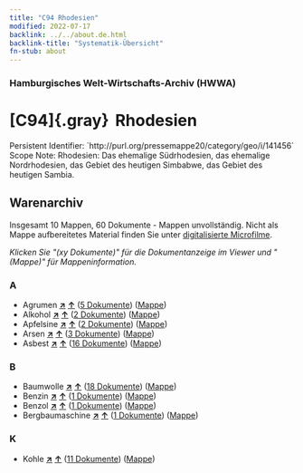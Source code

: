 ```yaml
---
title: "C94 Rhodesien"
modified: 2022-07-17
backlink: ../../about.de.html
backlink-title: "Systematik-Übersicht"
fn-stub: about
---
```


### Hamburgisches Welt-Wirtschafts-Archiv (HWWA)

# [C94]{.gray}&#8201; Rhodesien

<div class="hint">Persistent Identifier: `http://purl.org/pressemappe20/category/geo/i/141456`</div>

<div class="hint">
Scope Note: Rhodesien: Das ehemalige Südrhodesien, das ehemalige Nordrhodesien, das Gebiet des heutigen Simbabwe, das Gebiet des heutigen Sambia.
</div>





## Warenarchiv








Insgesamt 10 Mappen, 60 Dokumente - Mappen unvollständig.
Nicht als Mappe aufbereitetes Material finden Sie unter [digitalisierte Microfilme](/film/h1_wa.de.html).

_Klicken Sie "(xy Dokumente)" für die Dokumentanzeige im Viewer und "(Mappe)" für Mappeninformation._




### A

- Agrumen [**&nearr;**](../../../ware/i/141948/about.de.html "Agrumen (XXX in der ganzen Welt)") [**&uarr;**](../../../ware/about.de.html#PLW04-Zs "Warensystematik") (<a href="https://pm20.zbw.eu/iiifview/folder/wa/141948,141456" title="über: Agrumen : Rhodesien" target="_blank">5 Dokumente</a>) ([Mappe](../../../../folder/wa/1419xx/141948/1414xx/141456/about.de.html))
- Alkohol [**&nearr;**](../../../ware/i/141966/about.de.html "Alkohol (XXX in der ganzen Welt)") [**&uarr;**](../../../ware/about.de.html#PID20.02-Sp "Warensystematik") (<a href="https://pm20.zbw.eu/iiifview/folder/wa/141966,141456" title="über: Alkohol : Rhodesien" target="_blank">2 Dokumente</a>) ([Mappe](../../../../folder/wa/1419xx/141966/1414xx/141456/about.de.html))
- Apfelsine [**&nearr;**](../../../ware/i/141981/about.de.html "Apfelsine (XXX in der ganzen Welt)") [**&uarr;**](../../../ware/about.de.html#PLW04-Zs01 "Warensystematik") (<a href="https://pm20.zbw.eu/iiifview/folder/wa/141981,141456" title="über: Apfelsine : Rhodesien" target="_blank">2 Dokumente</a>) ([Mappe](../../../../folder/wa/1419xx/141981/1414xx/141456/about.de.html))
- Arsen [**&nearr;**](../../../ware/i/142006/about.de.html "Arsen (XXX in der ganzen Welt)") [**&uarr;**](../../../ware/about.de.html#PID07.01-Hm02 "Warensystematik") (<a href="https://pm20.zbw.eu/iiifview/folder/wa/142006,141456" title="über: Arsen : Rhodesien" target="_blank">3 Dokumente</a>) ([Mappe](../../../../folder/wa/1420xx/142006/1414xx/141456/about.de.html))
- Asbest [**&nearr;**](../../../ware/i/142014/about.de.html "Asbest (XXX in der ganzen Welt)") [**&uarr;**](../../../ware/about.de.html#PID23-As "Warensystematik") (<a href="https://pm20.zbw.eu/iiifview/folder/wa/142014,141456" title="über: Asbest : Rhodesien" target="_blank">16 Dokumente</a>) ([Mappe](../../../../folder/wa/1420xx/142014/1414xx/141456/about.de.html))

### B

- Baumwolle [**&nearr;**](../../../ware/i/142089/about.de.html "Baumwolle (XXX in der ganzen Welt)") [**&uarr;**](../../../ware/about.de.html#PLW04-Bw "Warensystematik") (<a href="https://pm20.zbw.eu/iiifview/folder/wa/142089,141456" title="über: Baumwolle : Rhodesien" target="_blank">18 Dokumente</a>) ([Mappe](../../../../folder/wa/1420xx/142089/1414xx/141456/about.de.html))
- Benzin [**&nearr;**](../../../ware/i/142108/about.de.html "Benzin (XXX in der ganzen Welt)") [**&uarr;**](../../../ware/about.de.html#PID13.02-Ks02 "Warensystematik") (<a href="https://pm20.zbw.eu/iiifview/folder/wa/142108,141456" title="über: Benzin : Rhodesien" target="_blank">1 Dokumente</a>) ([Mappe](../../../../folder/wa/1421xx/142108/1414xx/141456/about.de.html))
- Benzol [**&nearr;**](../../../ware/i/142110/about.de.html "Benzol (XXX in der ganzen Welt)") [**&uarr;**](../../../ware/about.de.html#PID13-Ko04 "Warensystematik") (<a href="https://pm20.zbw.eu/iiifview/folder/wa/142110,141456" title="über: Benzol : Rhodesien" target="_blank">1 Dokumente</a>) ([Mappe](../../../../folder/wa/1421xx/142110/1414xx/141456/about.de.html))
- Bergbaumaschine [**&nearr;**](../../../ware/i/142112/about.de.html "Bergbaumaschine (XXX in der ganzen Welt)") [**&uarr;**](../../../ware/about.de.html#PID08-Bg "Warensystematik") (<a href="https://pm20.zbw.eu/iiifview/folder/wa/142112,141456" title="über: Bergbaumaschine : Rhodesien" target="_blank">1 Dokumente</a>) ([Mappe](../../../../folder/wa/1421xx/142112/1414xx/141456/about.de.html))

### K

- Kohle [**&nearr;**](../../../ware/i/143120/about.de.html "Kohle (XXX in der ganzen Welt)") [**&uarr;**](../../../ware/about.de.html#PRB02.01 "Warensystematik") (<a href="https://pm20.zbw.eu/iiifview/folder/wa/143120,141456" title="über: Kohle : Rhodesien" target="_blank">11 Dokumente</a>) ([Mappe](../../../../folder/wa/1431xx/143120/1414xx/141456/about.de.html))




